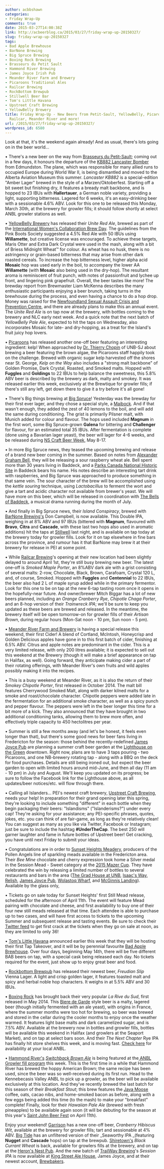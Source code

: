 ```yaml
---
author: acbbshawn
categories:
- Friday Wrap-Up
comments: true
date: 2015-03-27T14:00:38Z
link: http://acbeerblog.ca/2015/03/27/friday-wrap-up-20150327/
slug: friday-wrap-up-20150327
tags:
- Bad Apple Brewhouse
- BarNone Brewing
- Big Spruce Brewing
- Boxing Rock Brewing
- Brasseurs du Petit Sault
- Hammond River Brewing
- James Joyce Irish Pub
- Meander River Farm and Brewery
- Picaroons Traditional Ales
- Railcar Brewing
- RockBottom Brewpub
- Stillwell Beer Bar
- Tom's Little Havana
- Upstreet Craft Brewing
- YellowBelly Brewery
title: Friday Wrap-Up - New Beers from Petit-Sault, YellowBelly, Picaroons, Big Spruce,
  Railcar, Meander River and more!
url: /2015/03/27/friday-wrap-up-20150327/
wordpress_id: 6580
---
```


Look at that, it's the weekend again already! And as usual, there's lots going on in the beer world...

• There's a new beer on the way from [Brasseurs du Petit-Sault](http://brasseurspetitsault.com/); coming out in a few days, it honours the departure of the [KB882 Lancaster Bomber](http://lancasterkb882.ca/en/) from Edmundston. The plane, which was responsible for many allied runs to occupied Europe during World War II, is being dismantled and moved to the Alberta Aviation Museum this summer. _Lancaster KB882_ is a special-edition "Amber Lager" brewed in the style of a Marzen/Oktoberfest. Starting off a bit sweet but finishing dry, it features a bready malt backbone, and is hopped to 23 IBUs with **Hallertauer**, a German noble variety, providing a light, supporting bitterness. Lagered for 6 weeks, it's an easy-drinking beer with a sessionable 4.6% ABV. Look for this one to be released this Monday, March 30th, at the brewery for growler fills; it should follow shortly at select ANBL growler stations as well.

• [YellowBelly Brewery](http://www.yellowbellybrewery.com/) has released their _Unite Red Ale_, brewed as part of the [International Women's Collaboration Brew Day](http://pinkbootssociety.org/iwcbd/). The guidelines from the Pink Boots Society suggested a 4.5% Red Ale with 50 IBUs using **Willamette**, but creative license was encouraged. To achieve these targets, Maris Otter and Extra Dark Crystal were used in the mash, along with a bit of Briess Midnight Wheat™ for colour. As wheat has no husk, there is no astringency or grain-based bitterness that may arise from other dark roasted cereals. To increase the hop bitterness level, higher alpha acid **Mosaic** hop was used early in the boil, to accompany the lower AA **Willamette** (with **Mosaic** also being used in the dry-hop). The resultant aroma is reminiscent of fruit punch, with notes of passionfruit and lychee up front, and lingering pink grapefruit. Overall, the beer tastes like more! The brewday report from Brewmaster Liam McKenna describes the many enthusiastic participants enjoying a beer brunch, taking turns in the brewhouse during the process, and even having a chance to do a hop drop. Money was raised for the [Newfoundland Sexual Assault Crisis and Prevention Centre](http://nlsacpc.com/), and there are already plans to make this an annual event. The _Unite Red Ale_ is on tap now at the brewery, with bottles coming to the brewery and NLC early next week. And a quick note that the next batch of _YellowBelly Pale Ale_, expected to hit the taps on Wednesday, also incorporates Mosaic for late- and dry-hopping, as a treat for the Island's fruit juicy hop lovers.

• [Picaroons](https://www.facebook.com/picaroons) has released another one-off beer featuring an interesting ingredient: kelp! When approached by [Dr. Thierry Chopin](http://www2.unb.ca/chopinlab/) of UNB-SJ about brewing a beer featuring the brown algae, the Picaroons staff happily took on the challenge. Brewed with organic sugar kelp harvested off the shores near St. George, _Kelp on the Way_ also includes a "strong malt backbone" of Golden Promise, Dark Crystal, Roasted, and Smoked malts. Hopped with **Fuggles** and **Goldings** to 22 IBUs to help balance the sweetness, this 5.8% ABV beer is described by the brewery as dark, malty and smokey. It was released earlier this week, exclusively at the Brewtique for growler fills; if there's still any left, get down there to give it a try before it's all gone!

• There's Big things brewing at [Big Spruce](http://www.bigspruce.ca/)! Yesterday was the brewday for their first ever lager, and they chose a special style, a [Maibock](http://www.bjcp.org/2008styles/style05.php#1a). And if that wasn't enough, they added the zest of 40 lemons to the boil, and will add the same during conditioning. The grist is primarily Pilsner malt, with Munich added for colour and flavour. The hops used included **Magnum** in the first wort, some Big Spruce-grown **Galena** for bittering and **Challenger** for flavour, for an estimated total 35 IBUs. After fermentation is complete (done using a Bavarian lager yeast), the beer will lager for 4-6 weeks, and be released during [NS Craft Beer Week](http://localconnections.ca/events/view/500/nova-scotia-craft-beer-week), May 8-17.

• In more Big Spruce news, they teased the upcoming brewing and release of a brand new beer coming in the summer. Based on notes from [Alexander Graham Bell](http://en.wikipedia.org/wiki/Alexander_Graham_Bell), they will be releasing a sour raspberry wheat ale. Bell spent more than 30 years living in Baddeck, and a [Parks Canada National Historic Site](http://www.pc.gc.ca/eng/lhn-nhs/ns/grahambell/index.aspx) in Baddeck bears his name. His notes describe an interesting tart drink with raspberries, and Big Spruce was approached to produce something in that same vein. The sour character of the brew will be accomplished using the _kettle souring_ technique, using _Lactobacillus_ to ferment the wort and give a tart and acidic character not available from brewer's yeast. We will have more on this beer, which will be released in coordination with [The Bells of Baddeck](http://www.bellsofbaddeck.com/), a musical drama running during the month of July.

• And finally in Big Spruce news, their _Island Conspiracy_, brewed with [BarNone Brewing's](https://www.facebook.com/BarNone.Brewing) Don Campbell, is now available. This Double IPA, weighing in at 8% ABV and 97 IBUs (bittered with **Magnum**, flavoured with **Bravo**, **Citra** and **Cascade**, with these last two hops also used in aromatic additions) hit the taps at [Stillwell](http://www.barstillwell.com/) last night, and is available on tap today at the brewery today for growler fills. Look for it on tap elsewhere in fine bars across the province, and rumour has it that BarNone may brew it at their brewery for release in PEI at some point.

• While [Railcar Brewing](http://railcarbrewing.com/)'s opening at their new location had been slightly delayed to around April 1st, they're still busy brewing new beer. The latest one-off is _Smoked Maple Porter_, an 8%ABV dark ale with a grist consisting of several malts: 2-row, Chocolate, Black, Brown, Carafoam, Crystal 120 L, and, of course, Smoked. Hopped with **Fuggles** and **Centennial** to 22 IBUs, the beer also had 2 L of maple syrup added while in the primary fermentor. Look for this one to be on tap at the new 6-tap tasting room once it opens in the hopefully-near future. And owner/brewer Mitch Biggar has a lot of new beers planned, including an _Orange Cranberry Rye_, _Chipotle Chaga Porter_, and an 8-hop version of their _Trainwreck IPA_; we'll be sure to keep you updated as these beers are brewed and released. In the meantime, the brewery itself will be open tomorrow-on for growler fills of their _Artisan Brown_, during regular hours (Mon-Sat noon - 10 pm, Sun noon - 5 pm).

• [Meander River Farm and Brewery](http://www.meanderriverfarm.ca/) is having a special release this weekend, their first Cider! A blend of Cortland, McIntosh, Honeycrisp and Golden Delicious apples have gone in to this first batch of cider, finishing at 6.5% ABV. Citrus and apple notes are predominant in the cider. This is a very limited release, with only 200 litres available; it is expected to sell out this weekend at the Brewery (though it will make a brief appearance on tap in Halifax, as well). Going forward, they anticipate making cider a part of their rotating offerings, with Meander River's own fruits and wild apples possibly making it into the recipes.

• This is a busy weekend at Meander River, as it is also the return of their _Smokey Chipotle Porter_, first released in October 2014. The malt bill features Cherrywood Smoked Malt, along with darker kilned malts for a smoke and roast/chocolate character. Chipotle peppers were added late in the fermentation for an additional smoke character, as well as a spicy punch and pepper flavour. The peppers were left in the beer longer this time for a bit more of a kick. They also announced that they have brought in two additional conditioning tanks, allowing them to brew more often, and effectively triple capacity to 450 hectolitres per year.

• Summer is still a few months away (and let's be honest, it feels even longer than that), but there's some good news for beer fans living in Fredericton for the season: those behind the recently-redefined [James Joyce Pub](https://www.facebook.com/FoodatTheCrownDowntown) are planning a summer craft beer garden at the [Lighthouse on the Green](https://www.facebook.com/FredLighthouse​) downtown. Right now, plans are to have 3 taps pouring - two Picaroons, and one NB-brewery rotating tap - along with a BBQ on the deck for food purchases. Details are still being ironed out, but expect the beer garden to open with limited hours around mid-June, and then all day (11 am - 10 pm) in July and August. We'll keep you updated on its progress; be sure to follow the Facebook link for the Lighthouse above, as all updates/beer notices/etc. will flow through there.

• Calling all Islanders... PEI's newest craft brewery, [Upstreet Craft Brewing](http://upstreetcraftbrewing.com), needs your help! In preparation for their grand opening later this spring, they're looking to include something "different" in each bottle when they begin packaging their beers: "Islandisms" ("Islanderisms?") under every cap! They're asking for your assistance; any PEI-specific phrases, quotes, jokes, etc. you can think of are fair-game, as long as they're relatively clean! You can suggest as many as you like via Twitter, Facebook or Instagram; just be sure to include the hashtag **#UnderTheCap**. The best 250 will garner laughter and fame in future bottles of Upstreet beer! Get cracking, you have until next Friday to submit your ideas.

• Congratulations are in order to [Sunset Heights Meadery](http://sunsetheightsmeadery.com/), producers of the Pollen Angels line of sparkling meads available in the Fredericton area. Their _Bee Mine_ chocolate and cherry expression took home a Silver medal in the Session Mead - Sweet category at the [2015 Mazer Cup](http://mazercup.com/). They have celebrated the win by releasing a limited number of bottles to several restaurants and bars in the area ([The Grad House at UNB](http://www.unb.ca/studentlife/fredericton/), [Isaac's Way](http://isaacsway.ca), [Relish](http://relishyou.ca), [James Joyce Pub](http://www.cpfredericton.com/en/restaurants-dining/james-joyce), [Wolastoq Wharf](https://www.facebook.com/pages/Wolastoq-Wharf/409038465825993?ref=ts&fref=ts), and [McGinnis Landing](http://www.mcginnislanding.ca/)). Available by the glass only,

• Tickets go on sale today for Sunset Heights' first Still Mead release, scheduled for the afternoon of April 11th. The event will feature Mead pairing with chocolate and cheese, and first availability to buy one of their four new still meads released at that time. Each attendee is able to purchase up to two cases, and will have first access to tickets to the upcoming Summer and subsequent release and tasting events. Be sure to check their [Twitter feed](https://twitter.com/sunsetmead) to get first crack at the tickets when they go on sale at noon, as they are limited to only 36!

• [Tom's Little Havana](http://tomslittlehavana.wix.com/cafe) announced earlier this week that they will be hosting their first Tap Takeover, and it will be by perennial favourite [Bad Apple Brewhouse](http://badapplebrewhouse.ca/). Over four days, beginning May 14th, there will be five different BAB beers on tap, with a special cask being released each day. No tickets required for the event, just show up to enjoy great beer and food.

• [Rockbottom Brewpub](http://rockbottombrewpub.ca/) has released their newest beer, _Freudian Slip_ Vienna Lager. A light and crisp golden lager, it features toasted malt and spicy and herbal noble hop characters. It weighs in at 5.5% ABV and 30 IBUs.

• [Boxing Rock](http://www.boxingrock.ca/) has brought back their very popular _La Rive du Sud_, first released in May 2014. This [Biere de Garde](http://www.bjcp.org/2008styles/style16.php#1d) style beer is a malty, lagered beer (though initially fermented with an ale yeast), with origins in France, where the summer months were too hot for brewing, so beer was brewed and stored in the cellar during the cooler months to enjoy once the weather warmed. It features light base malts and dark caramelized sugar, and is 7.5% ABV. Available at the brewery now in bottles and growler fills, bottles will be available this weekend in Halifax (and growlers at the Seaport Market), and on tap at select bars soon. And their _The Next Chapter_ Rye IPA has finally hit store shelves this week, and is moving fast. [Check here](http://www.nbliquor.com/Home/ProductDetails/4513) for availability at your local ANBL.

• [Hammond River's](http://hrbrewing.ca/) [_Switchback Brown Ale_](http://acbeerblog.ca/2014/10/24/friday-wrap-up-oct-24th/) is being featured at the[ ANBL Growler fill program](http://www.nbliquor.com/documents/growler.pdf) this week. This is the first time in a while that Hammond River has brewed the hoppy American Brown; the same recipe has been used, since the beer was so well-received during its first run. Head to the Kennebecasis Valley ANBL to pick up a growler, as the beer will be available exclusively at this location. And they've recently brewed the last batch for this season of their _Breakfast Stout_; this brew features the [Java Moose](http://www.javamoose.com/) coffee, oats, cacao nibs, and home-smoked bacon as before, along with a few eggs being added this time (to the mash) to make your "breakfast" complete! Finally, look for their _Hawaiian Pale Ale_ (brewed with fresh pineapples) to be available again soon (it will be debuting for the season at this year's [Saint John Beer Fest](https://www.facebook.com/SaintJohnBeerFest) on April 11th).

Enjoy your weekend! [Garrison](http://www.garrisonbrewing.com/) has a new one-off beer, _Cranberry Hibiscus Wit_, available at the brewery for growler fills; tart and sessionable at 4% ABV. [Big Tide](https://www.facebook.com/pages/Big-Tide-Brewing-Co/301456876447) has an unfiltered version of their _Seaworthy IPA _(featuring **Nugget** and **Cascade** hops) on tap at the brewpub. [Shiretown's](http://www.shiretownbeer.com/) _Black Currant Wheat_ is back, available for growlers fills at the brewery, and on tap at the [Heron's Nest Pub](https://www.facebook.com/HeronsNestPub). And the new batch of [TrailWay Brewing](https://www.facebook.com/trailwaybrewing)'s _Session IPA_ is now available at [King Street Ale House](http://thekingstreetalehouse.ca/), James Joyce, and at their newest account, [Brewbakers](http://brewbakers.ca/).

